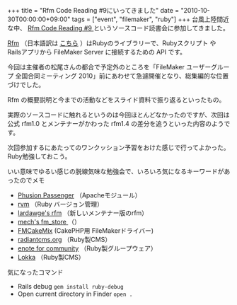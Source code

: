 +++
title = "Rfm Code Reading #9にいってきました"
date = "2010-10-30T00:00:00+09:00"
tags = ["event", "filemaker", "ruby"]
+++
台風上陸間近な中、 [Rfm Code Reading #9 ](http://d.hatena.ne.jp/matsuo_atsushi/20101019/p1) というソースコード読書会に参加してきました。

[Rfm](http://sixfriedrice.com/wp/products/rfm/)  （日本語訳は [こちら](http://www.famlog.jp/rfm/) ）はRubyのライブラリーで、Rubyスクリプト や Railsアプリから FileMaker Server に接続するための API です。

今回は主催者の松尾さんの都合で予定外のところを「FileMaker ユーザーグループ 全国合同ミーティング 2010」前にあわせて急遽開催となり、総集編的な位置づけでした。

Rfm の概要説明と今までの活動などをスライド資料で振り返るといったもの。

実際のソースコードに触れるというのは今回ほとんどなかったのですが、次回は 公式 rfm1.0 とメンテナーがかわった rfm1.4 の差分を追うといった内容のようです。

次回参加するにあたってのワンクッション予習をおけた感じで行ってよかった。Ruby勉強しておこう。

いい意味でゆるい感じの脱線気味な勉強会で、いろいろ気になるキーワードがあったのでメモ

- [Phusion Passenger](http://www.modrails.com/) （Apacheモジュール）
- [rvm](http://rvm.beginrescueend.com/) （Ruby バージョン管理）
- [lardawge's rfm](http://github.com/lardawge/rfm) （新しいメンテナー版のrfm）
- [mech's fm_store ](http://github.com/mech/fm_store)  （）
- [FMCakeMix](http://www.beezwax.net/solutions/FMCakeMix)  (CakePHP用 FileMakerドライバー)
- [radiantcms.org](http://radiantcms.org/)  （Ruby製CMS）
- [enote for community](http://www.enote.jp/)  （Ruby製グループウェア）
- [Lokka](http://lokka.org/)  （Ruby製CMS）

気になったコマンド

- Rails debug <code>gem install ruby-debug</code>
- Open current directory in Finder <code>open .</code>

